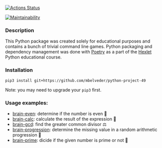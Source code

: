 [![Actions Status](https://github.com/mbelveder/python-project-49/workflows/hexlet-check/badge.svg)](https://github.com/mbelveder/python-project-49/actions)

[![Maintainability](https://api.codeclimate.com/v1/badges/6782d3b6879fb613686b/maintainability)](https://codeclimate.com/github/mbelveder/python-project-49/maintainability)

### Description
This Python package was created solely for educational purposes and contains a bunch of trivial command line games. Python packaging and dependency management was done with [Poetry](https://python-poetry.org/) as a part of the [Hexlet](https://ru.hexlet.io/) Python educational course.

### Installation

`pip3 install git+https://github.com/mbelveder/python-project-49`

Note: you may need to upgrade your `pip3` first.

### Usage examples:
- [brain-even](https://asciinema.org/a/yFpz0zS0fx12CdZWrlbd3pxUO): determine if the number is even 🧠
- [brain-calc](https://asciinema.org/a/hwyChjqOheuYjJNP2QbvwI4yQ): calculate the result of the expression 🔢
- [brain-gcd](https://asciinema.org/a/4TDgiUaUXG4CUKCXiFbE7X5Cv): find the greater common divisor ⚖️
- [brain-progression](https://asciinema.org/a/Fg29Tkoj4L1nA0hTos6g3xOMH): determine the missing value in a random arithmetic progression 🤔
- [brain-prime](https://asciinema.org/a/RR1TI0BDoD1CPbP76TW96HHha): dicide if the given number is prime or not 🤯
